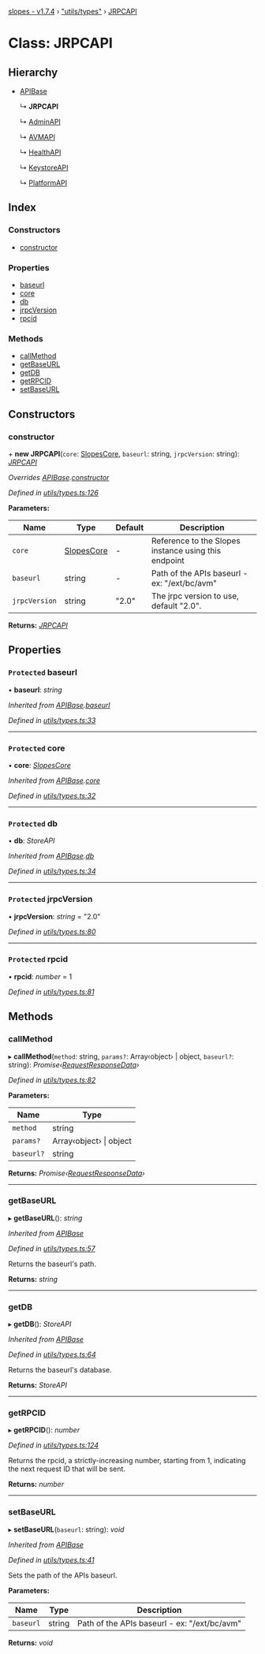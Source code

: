 [slopes - v1.7.4](../README.md) › ["utils/types"](../modules/_utils_types_.md) › [JRPCAPI](_utils_types_.jrpcapi.md)

# Class: JRPCAPI

## Hierarchy

* [APIBase](_utils_types_.apibase.md)

  ↳ **JRPCAPI**

  ↳ [AdminAPI](_apis_admin_api_.adminapi.md)

  ↳ [AVMAPI](_apis_avm_api_.avmapi.md)

  ↳ [HealthAPI](_apis_health_api_.healthapi.md)

  ↳ [KeystoreAPI](_apis_keystore_api_.keystoreapi.md)

  ↳ [PlatformAPI](_apis_platform_api_.platformapi.md)

## Index

### Constructors

* [constructor](_utils_types_.jrpcapi.md#constructor)

### Properties

* [baseurl](_utils_types_.jrpcapi.md#protected-baseurl)
* [core](_utils_types_.jrpcapi.md#protected-core)
* [db](_utils_types_.jrpcapi.md#protected-db)
* [jrpcVersion](_utils_types_.jrpcapi.md#protected-jrpcversion)
* [rpcid](_utils_types_.jrpcapi.md#protected-rpcid)

### Methods

* [callMethod](_utils_types_.jrpcapi.md#callmethod)
* [getBaseURL](_utils_types_.jrpcapi.md#getbaseurl)
* [getDB](_utils_types_.jrpcapi.md#getdb)
* [getRPCID](_utils_types_.jrpcapi.md#getrpcid)
* [setBaseURL](_utils_types_.jrpcapi.md#setbaseurl)

## Constructors

###  constructor

\+ **new JRPCAPI**(`core`: [SlopesCore](_slopes_.slopescore.md), `baseurl`: string, `jrpcVersion`: string): *[JRPCAPI](_utils_types_.jrpcapi.md)*

*Overrides [APIBase](_utils_types_.apibase.md).[constructor](_utils_types_.apibase.md#constructor)*

*Defined in [utils/types.ts:126](https://github.com/ava-labs/slopes/blob/998aaee/src/utils/types.ts#L126)*

**Parameters:**

Name | Type | Default | Description |
------ | ------ | ------ | ------ |
`core` | [SlopesCore](_slopes_.slopescore.md) | - | Reference to the Slopes instance using this endpoint |
`baseurl` | string | - | Path of the APIs baseurl - ex: "/ext/bc/avm" |
`jrpcVersion` | string | "2.0" | The jrpc version to use, default "2.0".  |

**Returns:** *[JRPCAPI](_utils_types_.jrpcapi.md)*

## Properties

### `Protected` baseurl

• **baseurl**: *string*

*Inherited from [APIBase](_utils_types_.apibase.md).[baseurl](_utils_types_.apibase.md#protected-baseurl)*

*Defined in [utils/types.ts:33](https://github.com/ava-labs/slopes/blob/998aaee/src/utils/types.ts#L33)*

___

### `Protected` core

• **core**: *[SlopesCore](_slopes_.slopescore.md)*

*Inherited from [APIBase](_utils_types_.apibase.md).[core](_utils_types_.apibase.md#protected-core)*

*Defined in [utils/types.ts:32](https://github.com/ava-labs/slopes/blob/998aaee/src/utils/types.ts#L32)*

___

### `Protected` db

• **db**: *StoreAPI*

*Inherited from [APIBase](_utils_types_.apibase.md).[db](_utils_types_.apibase.md#protected-db)*

*Defined in [utils/types.ts:34](https://github.com/ava-labs/slopes/blob/998aaee/src/utils/types.ts#L34)*

___

### `Protected` jrpcVersion

• **jrpcVersion**: *string* = "2.0"

*Defined in [utils/types.ts:80](https://github.com/ava-labs/slopes/blob/998aaee/src/utils/types.ts#L80)*

___

### `Protected` rpcid

• **rpcid**: *number* = 1

*Defined in [utils/types.ts:81](https://github.com/ava-labs/slopes/blob/998aaee/src/utils/types.ts#L81)*

## Methods

###  callMethod

▸ **callMethod**(`method`: string, `params?`: Array‹object› | object, `baseurl?`: string): *Promise‹[RequestResponseData](_utils_types_.requestresponsedata.md)›*

*Defined in [utils/types.ts:82](https://github.com/ava-labs/slopes/blob/998aaee/src/utils/types.ts#L82)*

**Parameters:**

Name | Type |
------ | ------ |
`method` | string |
`params?` | Array‹object› &#124; object |
`baseurl?` | string |

**Returns:** *Promise‹[RequestResponseData](_utils_types_.requestresponsedata.md)›*

___

###  getBaseURL

▸ **getBaseURL**(): *string*

*Inherited from [APIBase](_utils_types_.apibase.md)*

*Defined in [utils/types.ts:57](https://github.com/ava-labs/slopes/blob/998aaee/src/utils/types.ts#L57)*

Returns the baseurl's path.

**Returns:** *string*

___

###  getDB

▸ **getDB**(): *StoreAPI*

*Inherited from [APIBase](_utils_types_.apibase.md)*

*Defined in [utils/types.ts:64](https://github.com/ava-labs/slopes/blob/998aaee/src/utils/types.ts#L64)*

Returns the baseurl's database.

**Returns:** *StoreAPI*

___

###  getRPCID

▸ **getRPCID**(): *number*

*Defined in [utils/types.ts:124](https://github.com/ava-labs/slopes/blob/998aaee/src/utils/types.ts#L124)*

Returns the rpcid, a strictly-increasing number, starting from 1, indicating the next request ID that will be sent.

**Returns:** *number*

___

###  setBaseURL

▸ **setBaseURL**(`baseurl`: string): *void*

*Inherited from [APIBase](_utils_types_.apibase.md)*

*Defined in [utils/types.ts:41](https://github.com/ava-labs/slopes/blob/998aaee/src/utils/types.ts#L41)*

Sets the path of the APIs baseurl.

**Parameters:**

Name | Type | Description |
------ | ------ | ------ |
`baseurl` | string | Path of the APIs baseurl - ex: "/ext/bc/avm"  |

**Returns:** *void*
